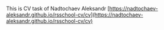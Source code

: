 This is CV task of Nadtochaev Aleksandr
[https://nadtochaev-aleksandr.github.io/rsschool-cv/cv](https://nadtochaev-aleksandr.github.io/rsschool-cv/cv)